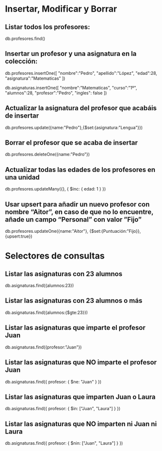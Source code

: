 # Insertar, Modificar y Borrar

## Listar todos los profesores:
db.profesores.find()

## Insertar un profesor y una asignatura en la colección:
db.profesores.insertOne([
    "nombre":"Pedro",
    "apellido":"López",
    "edad":28,
    "asignatura":"Matematicas"
])

db.asignaturas.insertOne([
    "nombre":"Matematicas",
    "curso":"1º",
    "alumnos":28,
    "profesor":"Pedro",
    "ingles": false
])

## Actualizar la asignatura del profesor que acabáis de insertar

db.profesores.update({name:"Pedro"},{$set:{asignatura:"Lengua"}})

## Borrar el profesor que se acaba de insertar

db.profesores.deleteOne({name:"Pedro"})

## Actualizar todas las edades de los profesores en una unidad

db.profesores.updateMany({}, { $inc: { edad: 1 } })

## Usar upsert para añadir un nuevo profesor con nombre “Aitor”, en caso de que no lo encuentre, añade un campo “Personal” con valor ”Fijo”

db.profesores.updateOne({name:"Aitor"}, {$set:{Puntuación:"Fijo}}, {upsert:true})

# Selectores de consultas

## Listar las asignaturas con 23 alumnos

db.asignaturas.find({alumnos:23})

## Listar las asignaturas con 23 alumnos o más

db.asignaturas.find({alumnos:{$gte:23}})

## Listar las asignaturas que imparte el profesor Juan

db.asignaturas.find({profesor:"Juan"})

## Listar las asignaturas que NO imparte el profesor Juan

db.asignaturas.find({ profesor: { $ne: "Juan" } })

## Listar las asignaturas que imparten Juan o Laura

db.asignaturas.find({ profesor: { $in: ["Juan", "Laura"] } })

## Listar las asignaturas que NO imparten ni Juan ni Laura

db.asignaturas.find({ profesor: { $nin: ["Juan", "Laura"] } })
